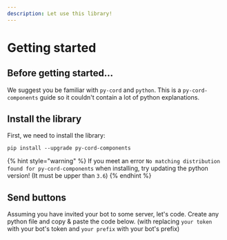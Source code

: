 ```yaml
---
description: Let use this library!
---
```


# Getting started

## Before getting started...

We suggest you be familiar with `py-cord` and `python`. This is a `py-cord-components` guide so it couldn't contain a lot of python explanations.

## Install the library

First, we need to install the library:

```
pip install --upgrade py-cord-components
```

{% hint style="warning" %}
If you meet an error `No matching distribution found for py-cord-components` when installing, try updating the python version! (It must be upper than `3.6`)
{% endhint %}

## Send buttons

Assuming you have invited your bot to some server, let's code.
Create any python file and copy & paste the code below. (with replacing `your token` with your bot's token and `your prefix` with your bot's prefix)

